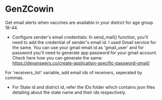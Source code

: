 # GenZCowin
Get email alerts when vaccines are available in your district for age group 18-44.

* Configure sender's email credentials:
In send_mail() function, you'll need to add the credential of sender's email id. I used Gmail service for the same. You can use your gmail email id as 'gmail_user' and for password you'll need to generate app password for your gmail account. Check here how you can generate the same: https://devanswers.co/create-application-specific-password-gmail/

For 'receivers_list' variable, add email ids of receivers, seperated by commas. 

* For State id and district id, refer the IDs folder which contains json files detailing about the state name and their ids respectively.
